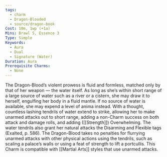 ```yaml
---
tags:
  - charm
  - Dragon-Blooded
  - source/dragon-book
Cost: 10m, 1wp (+1a)
Mins: Brawl 5, Essence 3
Type: Simple
Keywords:
  - Aura
  - Dual
  - Signature (Water)
Duration: Aura
Prerequisite Charms:
  - None
---
```

The Dragon-Blood’s violent prowess is fluid and formless, matched only by that of her weapon — the water itself. As long as she’s within short range of a large source of water such as a river or a cistern, she may draw it to herself, engulfing her body in a fluid mantle. If no source of water is available, she may expend a level of anima instead. With a thought, countless lashing tendrils of water extend to strike, allowing her to make unarmed attacks out to short range, adding a non-Charm success on both attack and damage rolls, and adding ([[Strength]]) Overwhelming. The water tendrils also grant her natural attacks the Disarming and Flexible tags (Exalted, p. 586). The Dragon-Blood takes no penalties for flurrying unarmed attacks with other physical actions using the tendrils, such as scaling a palace’s walls or using a feat of strength to lift a portcullis. This Charm is compatible with [[Martial Arts]] styles that use unarmed attacks.